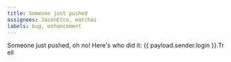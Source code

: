 ```yaml
---
title: Someone just pushed
assignees: JasonEtco, matchai
labels: bug, enhancement
---
```

Someone just pushed, oh no! Here's who did it: {{ payload.sender.login }}.Tr ell
